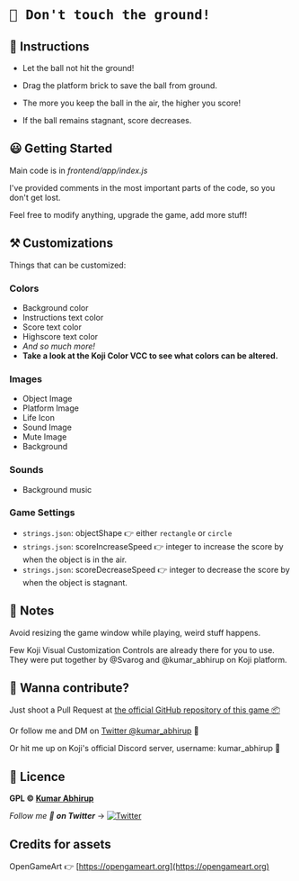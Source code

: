 # `🍏 Don't touch the ground!`

## 🤠 Instructions

- Let the ball not hit the ground!
- Drag the platform brick to save the ball from ground.
- The more you keep the ball in the air, the higher you score!

- If the ball remains stagnant, score decreases.

## 😃 Getting Started

Main code is in *frontend/app/index.js*

I've provided comments in the most important parts of the code, so you don't get lost. 

Feel free to modify anything, upgrade the game, add more stuff!

## ⚒️ Customizations

Things that can be customized:

### Colors

- Background color
- Instructions text color
- Score text color
- Highscore text color
- *And so much more!*
- **Take a look at the Koji Color VCC to see what colors can be altered.**


### Images

- Object Image
- Platform Image
- Life Icon
- Sound Image
- Mute Image
- Background


### Sounds

- Background music

### Game Settings

- `strings.json`: objectShape 👉 either `rectangle` or `circle`
- `strings.json`: scoreIncreaseSpeed 👉 integer to increase the score by when the object is in the air.
- `strings.json`: scoreDecreaseSpeed 👉 integer to decrease the score by when the object is stagnant.

## 📖 Notes

Avoid resizing the game window while playing, weird stuff happens.

Few Koji Visual Customization Controls are already there for you to use. They were put together by @Svarog and @kumar_abhirup on Koji platform.

## 🤙 Wanna contribute?

Just shoot a Pull Request at [the official GitHub repository of this game 📦](https://github.com/KumarAbhirup/dont_touch_the_ground)

Or follow me and DM on [Twitter @kumar_abhirup](https://twitter.com/kumar_abhirup) 🙌

Or hit me up on Koji's official Discord server, username: kumar_abhirup 🌱

## 📝 Licence

**GPL © [Kumar Abhirup](https://kumar.now.sh)**

_Follow me 👋 **on Twitter**_ →   [![Twitter](https://img.shields.io/twitter/follow/kumar_abhirup.svg?style=social&label=@kumar_abhirup)](https://twitter.com/kumar_abhirup/)

## Credits for assets

OpenGameArt 👉 [https://opengameart.org](https://opengameart.org)
